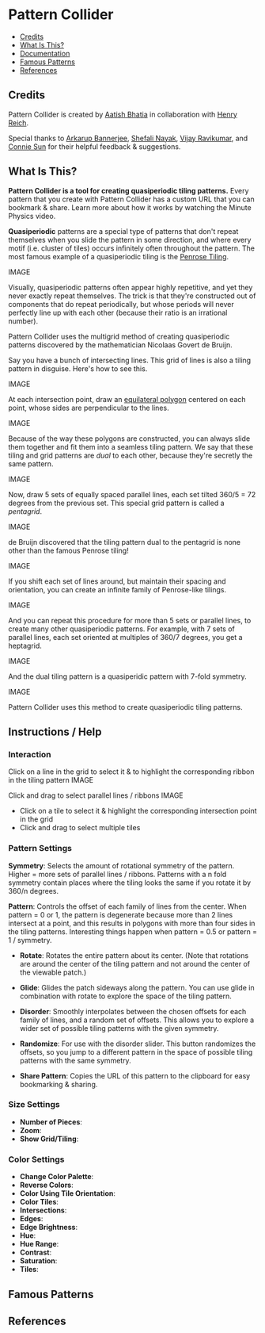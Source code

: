 # Pattern Collider

- [Credits](https://github.com/aatishb/patterncollider#credits)
- [What Is This?](https://github.com/aatishb/patterncollider#what-is-this)
- [Documentation](https://github.com/aatishb/patterncollider#instructions)
- [Famous Patterns](https://github.com/aatishb/patterncollider#famous-patterns)
- [References](https://github.com/aatishb/patterncollider#references)

## Credits

Pattern Collider is created by [Aatish Bhatia](https://aatishb.com/) in collaboration with [Henry Reich](https://www.minutephysics.com/).

Special thanks to [Arkarup Bannerjee](https://www.arkarup.com/), [Shefali Nayak](https://shefalinayak.com/), [Vijay Ravikumar](https://this-vijay.github.io/), and [Connie Sun](https://www.cartoonconnie.com/) for their helpful feedback & suggestions.

## What Is This?

**Pattern Collider is a tool for creating quasiperiodic tiling patterns.** Every pattern that you create with Pattern Collider has a custom URL that you can bookmark & share. Learn more about how it works by watching the Minute Physics video.

**Quasiperiodic** patterns are a special type of patterns that don't repeat themselves when you slide the pattern in some direction, and where every motif (i.e. cluster of tiles) occurs infinitely often throughout the pattern. The most famous example of a quasiperiodic tiling is the [Penrose Tiling](https://en.wikipedia.org/wiki/Penrose_tiling).

IMAGE

Visually, quasiperiodic patterns often appear highly repetitive, and yet they never exactly repeat themselves. The trick is that they're constructed out of components that do repeat periodically, but whose periods will never perfectly line up with each other (because their ratio is an irrational number).

Pattern Collider uses the multigrid method of creating quasiperiodic patterns discovered by the mathematician Nicolaas Govert de Bruijn. 

Say you have a bunch of intersecting lines. This grid of lines is also a tiling pattern in disguise. Here's how to see this.

IMAGE

At each intersection point, draw an [equilateral polygon](https://en.wikipedia.org/wiki/Equilateral_polygon) centered on each point, whose sides are perpendicular to the lines.

IMAGE

Because of the way these polygons are constructed, you can always slide them together and fit them into a seamless tiling pattern. We say that these tiling and grid patterns are *dual* to each other, because they're secretly the same pattern.

IMAGE

Now, draw 5 sets of equally spaced parallel lines, each set tilted 360/5 = 72 degrees from the previous set. This special grid pattern is called a *pentagrid*.

IMAGE

de Bruijn discovered that the tiling pattern dual to the pentagrid is none other than the famous Penrose tiling!

IMAGE

If you shift each set of lines around, but maintain their spacing and orientation, you can create an infinite family of Penrose-like tilings.

IMAGE

And you can repeat this procedure for more than 5 sets or parallel lines, to create many other quasiperiodic patterns. For example, with 7 sets of parallel lines, each set oriented at multiples of 360/7 degrees, you get a heptagrid.

IMAGE

And the dual tiling pattern is a quasiperidic pattern with 7-fold symmetry.

IMAGE

Pattern Collider uses this method to create quasiperiodic tiling patterns.

## Instructions / Help

### Interaction

Click on a line in the grid to select it & to highlight the corresponding ribbon in the tiling pattern
IMAGE

Click and drag to select parallel lines / ribbons
IMAGE

- Click on a tile to select it & highlight the corresponding intersection point in the grid
- Click and drag to select multiple tiles


### Pattern Settings

**Symmetry**: Selects the amount of rotational symmetry of the pattern. Higher = more sets of parallel lines / ribbons. Patterns with a n fold symmetry contain places where the tiling looks the same if you rotate it by 360/n degrees.

**Pattern**: Controls the offset of each family of lines from the center. When pattern = 0 or 1, the pattern is degenerate because more than 2 lines intersect at a point, and this results in polygons with more than four sides in the tiling patterns. Interesting things happen when pattern = 0.5 or pattern = 1 / symmetry.

- **Rotate**: Rotates the entire pattern about its center. (Note that rotations are around the center of the tiling pattern and not around the center of the viewable patch.)

- **Glide**: Glides the patch sideways along the pattern. You can use glide in combination with rotate to explore the space of the tiling pattern.

- **Disorder**: Smoothly interpolates between the chosen offsets for each family of lines, and a random set of offsets. This allows you to explore a wider set of possible tiling patterns with the given symmetry. 

- **Randomize**: For use with the disorder slider. This button randomizes the offsets, so you jump to a different pattern in the space of possible tiling patterns with the same symmetry.

- **Share Pattern**: Copies the URL of this pattern to the clipboard for easy bookmarking & sharing.

### Size Settings

- **Number of Pieces**: 
- **Zoom**:
- **Show Grid/Tiling**:

### Color Settings

- **Change Color Palette**:
- **Reverse Colors**:
- **Color Using Tile Orientation**:
- **Color Tiles**: 
- **Intersections**: 
- **Edges**: 
- **Edge Brightness**: 
- **Hue**: 
- **Hue Range**: 
- **Contrast**: 
- **Saturation**: 
- **Tiles**: 

## Famous Patterns

## References